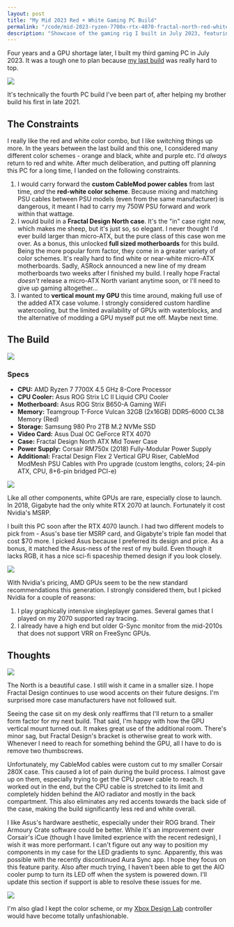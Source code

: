 ```yaml
---
layout: post
title: "My Mid 2023 Red + White Gaming PC Build"
permalink: "/code/mid-2023-ryzen-7700x-rtx-4070-fractal-north-red-white-gaming-pc-build"
description: "Showcase of the gaming rig I built in July 2023, featuring an AMD Ryzen 7700X, an Asus RTX 4070, Fractal Design's North case, and a slick red, white and black color scheme."
---
```


Four years and a GPU shortage later, I built my third gaming PC in July 2023. It was a tough one to plan because [my last build](/code/late-2018-ryzen-rtx-red-white-gaming-pc-build) was really hard to top.

![](/assets/reviews/2023-pc-build-hero.jpg)

It's technically the fourth PC build I've been part of, after helping my brother build his first in late 2021.

<!--more-->

## The Constraints

I really like the red and white color combo, but I like switching things up more. In the years between the last build and this one, I considered many different color schemes - orange and black, white and purple etc. I'd *always* return to red and white. After much deliberation, and putting off planning this PC for a long time, I landed on the following constraints.

1. I would carry forward the **custom CableMod power cables** from last time, *and* the **red-white color scheme**. Because mixing and matching PSU cables between PSU models (even from the same manufacturer) is dangerous, it meant I had to carry my 750W PSU forward and work within that wattage.
2. I would build in a **Fractal Design North case**. It's the "in" case right now, which makes me sheep, but it's just so, so elegant. I never thought I'd ever build larger than micro-ATX, but the pure class of this case won me over. As a bonus, this unlocked **full sized motherboards** for this build. Being the more popular form factor, they come in a greater variety of color schemes. It's really hard to find white or near-white micro-ATX motherboards. Sadly, ASRock announced a new line of my dream motherboards two weeks after I finished my build. I really hope Fractal *doesn't* release a micro-ATX North variant anytime soon, or I'll need to give up gaming altogether...
3. I wanted to **vertical mount my GPU** this time around, making full use of the added ATX case volume. I strongly considered custom hardline watercooling, but the limited availability of GPUs with waterblocks, and the alternative of modding a GPU myself put me off. Maybe next time.

## The Build

![](/assets/reviews/2023-pc-build-parts.jpg)

### Specs

- **CPU:** AMD Ryzen 7 7700X 4.5 GHz 8-Core Processor
- **CPU Cooler:** Asus ROG Strix LC II Liquid CPU Cooler
- **Motherboard:** Asus ROG Strix B650-A Gaming WiFi
- **Memory:** Teamgroup T-Force Vulcan 32GB (2x16GB) DDR5-6000 CL38 Memory (Red)
- **Storage:** Samsung 980 Pro 2TB M.2 NVMe SSD
- **Video Card:** Asus Dual OC GeForce RTX 4070
- **Case:** Fractal Design North ATX Mid Tower Case
- **Power Supply:** Corsair RM750x (2018) Fully-Modular Power Supply
- **Additional:** Fractal Design Flex 2 Vertical GPU Riser, CableMod ModMesh PSU Cables with Pro upgrade (custom lengths, colors; 24-pin ATX, CPU, 8+6-pin bridged PCI-e)

![](/assets/reviews/2023-pc-build-gpu.jpg)

Like all other components, white GPUs are rare, especially close to launch. In 2018, Gigabyte had the only white RTX 2070 at launch. Fortunately it cost Nvidia's MSRP.

I built this PC soon after the RTX 4070 launch. I had two different models to pick from - Asus's base tier MSRP card, and Gigabyte's triple fan model that cost $70 more. I picked Asus because I preferred its design and price. As a bonus, it matched the Asus-ness of the rest of my build. Even though it lacks RGB, it has a nice sci-fi spaceship themed design if you look closely.

![](/assets/reviews/2023-pc-build-internals.jpg)

With Nvidia's pricing, AMD GPUs seem to be the new standard recommendations this generation. I strongly considered them, but I picked Nvidia for a couple of reasons:

1. I play graphically intensive singleplayer games. Several games that I played on my 2070 supported ray tracing.
2. I already have a high end but older G-Sync monitor from the mid-2010s that does not support VRR on FreeSync GPUs.

## Thoughts

![](/assets/reviews/2023-pc-build-daytime.jpg)

The North is a beautiful case. I still wish it came in a smaller size. I hope Fractal Design continues to use wood accents on their future designs. I'm surprised more case manufacturers have not followed suit.

Seeing the case sit on my desk only reaffirms that I'll return to a smaller form factor for my next build. That said, I'm happy with how the GPU vertical mount turned out. It makes great use of the additional room. There's minor sag, but Fractal Design's bracket is otherwise great to work with. Whenever I need to reach for something behind the GPU, all I have to do is remove two thumbscrews.

Unfortunately, my CableMod cables were custom cut to my smaller Corsair 280X case. This caused a lot of pain during the build process. I almost gave up on them, especially trying to get the CPU power cable to reach. It worked out in the end, but the CPU cable is stretched to its limit and completely hidden behind the AIO radiator and mostly in the back compartment. This also eliminates any red accents towards the back side of the case, making the build significantly less red and white overall.

I like Asus's hardware aesthetic, especially under their ROG brand. Their Armoury Crate software could be better. While it's an improvement over Corsair's iCue (though I have limited exprience with the recent redesign), I wish it was more performant. I can't figure out any way to position my components in my case for the LED gradients to sync. Apparently, this was possible with the recently discontinued Aura Sync app. I hope they focus on this feature parity. Also after much trying, I haven't been able to get the AIO cooler pump to turn its LED off when the system is powered down. I'll update this section if support is able to resolve these issues for me.

![](/assets/reviews/2023-pc-build-controller.jpg)

I'm also glad I kept the color scheme, or my [Xbox Design Lab](https://xboxdesignlab.xbox.com/) controller would have become totally unfashionable.
